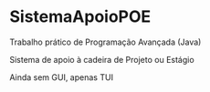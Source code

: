 # SistemaApoioPOE
Trabalho prático de Programação Avançada (Java)

Sistema de apoio à cadeira de Projeto ou Estágio

Ainda sem GUI, apenas TUI
